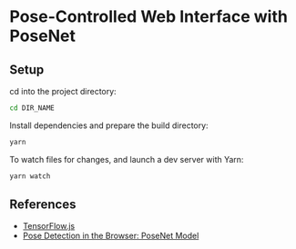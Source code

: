 # Pose-Controlled Web Interface with PoseNet

## Setup

cd into the project directory:

```sh
cd DIR_NAME
```

Install dependencies and prepare the build directory:

```sh
yarn
```

To watch files for changes, and launch a dev server with Yarn:

```sh
yarn watch
```

## References
* [TensorFlow.js](https://js.tensorflow.org)
* [Pose Detection in the Browser: PoseNet Model](https://github.com/tensorflow/tfjs-models/tree/master/posenet)

